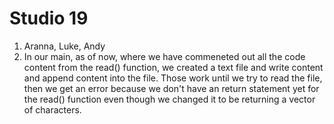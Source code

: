 # Studio 19
1. Aranna, Luke, Andy
2. In our main, as of now, where we have commeneted out all the code content from the read() function,
we created a text file and write content and append content into the file. Those work until we try to read 
the file, then we get an error because we don't have an return statement yet for the read() function even 
though we changed it to be returning a vector of characters.